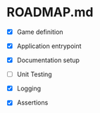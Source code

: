 # ROADMAP.md

* [X] Game definition
* [X] Application entrypoint
* [X] Documentation setup
* [ ] Unit Testing
* [X] Logging
* [X] Assertions

